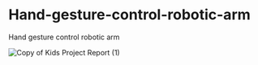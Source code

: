 # Hand-gesture-control-robotic-arm
 Hand gesture control robotic arm 
	
	
	
	
![Copy of Kids Project Report (1)](https://github.com/Melvinsajith/Hand-gesture-control-robotic-arm/assets/75600365/1b2afdff-8457-4174-a632-5ede07d3f0a0)
